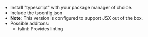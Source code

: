 - Install "typescript" with your package manager of choice.
- Include the tsconfig.json
- **Note**: This version is configured to support JSX out of the box.
- Possible additons:
  - tslint: Provides linting
